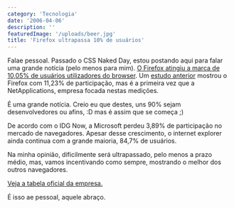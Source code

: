 ```yaml
---
category: 'Tecnologia'
date: '2006-04-06'
description: ''
featuredImage: '/uploads/beer.jpg'
title: 'Firefox ultrapassa 10% de usuários'
---
```


Falae pessoal. Passado o CSS Naked Day, estou postando aqui para falar uma grande notícia (pelo menos para mim). [O Firefox atingiu a marca de 10,05% de usuários utilizadores do browser](http://marketshare.hitslink.com/report.aspx?qprid=0). Um [estudo anterior](http://idgnow.uol.com.br/internet/2006/04/05/resolveuid/76e72a6f38456e68ee74619236ce33a8) mostrou o Firefox com 11,23% de participação, mas é a primeira vez que a NetApplications, empresa focada nestas medições.

É uma grande notícia. Creio eu que destes, uns 90% sejam desenvolvedores ou afins, :D mas é assim que se começa ;)

De acordo com o IDG Now, a Microsoft perdeu 3,89% de participação no mercado de navegadores. Apesar desse crescimento, o internet explorer ainda continua com a grande maioria, 84,7% de usuários.

Na minha opinião, dificilmente será ultrapassado, pelo menos a prazo médio, mas, vamos incentivando como sempre, mostrando o melhor dos outros navegadores.

[Veja a tabela oficial da empresa.](http://marketshare.hitslink.com/report.aspx?qprid=0)

É isso ae pessoal, aquele abraço.
